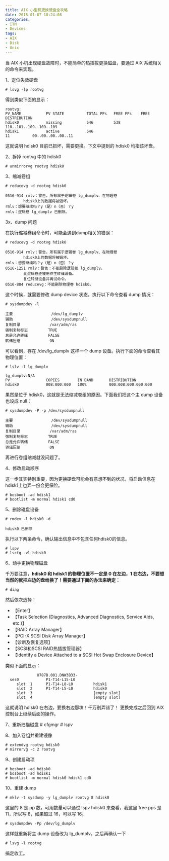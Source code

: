 ```yaml
---
title: AIX 小型机更换硬盘全攻略
date: 2015-01-07 10:24:08
categories:
- ITM
- Devices
tags:
- AIX
- Disk
- Unix
---
```

当 AIX 小机出现硬盘故障时，不能简单的热插拔更换磁盘，要通过 AIX 系统相关的命令来实现。

1、定位失效硬盘

    # lsvg -lp rootvg

得到类似下面的显示：

    rootvg:
    PV_NAME           PV STATE          TOTAL PPs   FREE PPs    FREE DISTRIBUTION
    hdisk0            missing           546         538         110..101..109..109..109
    hdisk1            active            546         11          00..00..00..00..11

这就说明 hdisk0 目前已损坏，需要更换。下文中提到的 hdisk0 均指该坏盘。

2、拆掉 rootvg 中的 hdisk0

    # unmirrorvg rootvg hdisk0

3、缩减卷组

    # reducevg -d rootvg hdisk0

    0516-914 rmlv：警告，所有属于逻辑卷 lg_dumplv、在物理卷
            hdisk0上的数据将被毁坏。
    rmlv：想要继续吗？y（是）n（否）？y
    rmlv：逻辑卷 lg_dumplv 已删除。

3x、dump 问题

在执行缩减卷组命令时，可能会遇到dump相关的错误：

    # reducevg -d rootvg hdisk0

    0516-914 rmlv：警告，所有属于逻辑卷 lg_dumplv、在物理卷
            hdisk0上的数据将被毁坏。
    rmlv：想要继续吗？y（是）n（否）？y
    0516-1251 rmlv：警告：不能删除逻辑卷 lg_dumplv。
            此逻辑卷还被用作主转储设备。
            复位转储设备并再试命令。
    0516-884 reducevg：不能删除物理卷 hdisk0。

这个时候，就需要修改 dump device 状态。执行以下命令查看 dump 情况：

    # sysdumpdev -l

    主要                 /dev/lg_dumplv
    辅助                 /dev/sysdumpnull
    复制目录             /var/adm/ras
    强制复制标志         TRUE
    总是允许转储         FALSE
    转储压缩             ON

可以看到，存在 /dev/lg_dumplv 这样一个 dump 设备。执行下面的命令查看其物理位置：

    # lslv -l lg_dumplv

    lg_dumplv:N/A
    PV                COPIES        IN BAND       DISTRIBUTION  
    hdisk0            008:000:000   100%          000:008:000:000:000

果然是位于 hdisk0，这就是无法缩减卷组的原因。下面我们把这个主 dump 设备也设成 null：

    # sysdumpdev -P -p /dev/sysdumpnull

    主要                 /dev/sysdumpnull
    辅助                 /dev/sysdumpnull
    复制目录             /var/adm/ras
    强制复制标志         TRUE
    总是允许转储         FALSE
    转储压缩             ON

再进行卷组缩减就没问题了。

4、修改启动顺序

这一步其实特别重要，因为更换硬盘可能会有意想不到的状况，将启动信息在hdisk1上也弄一份会更保险。

    # bosboot -ad hdisk1
    # bootlist -m normal hdisk1 cd0

5、删除磁盘设备

    # rmdev -l hdisk0 -d

    hdisk0 已删除

执行以下两条命令，确认输出信息中不包含任何hdisk0的信息。

    # lspv
    # lscfg -vl hdisk0

6、动手更换物理磁盘

千万要注意，**hdisk0 和 hdisk1 的物理位置不一定是 0 在左边，1 在右边，不要想当然的就把左边的盘给换了！需要通过下面的办法来确定：**

    # diag

然后依次选择：

* 【Enter】
* 【Task Selection (Diagnostics, Advanced Diagnostics, Service Aids, etc.)】
* 【RAID Array Manager】
* 【PCI-X SCSI Disk Array Manager】
* 【诊断及恢复选项】
* 【SCSI和SCSI RAID热插拔管理器】
* 【Identify a Device Attached to a SCSI Hot Swap Enclosure Device】

类似下面的显示：

                  U787B.001.DNW3B33-
      ses0            P1-T14-L15-L0
         slot  1      P1-T14-L8-L0         hdisk1
         slot  2      P1-T14-L5-L0         hdisk0
         slot  3                           [empty slot]
         slot  4                           [empty slot]

这就说明 hdisk0 在右边，要换右边那块！千万别弄错了！
更换完成之后回到 AIX 控制台上继续后面的操作。

7、重新扫描磁盘
    # cfgmgr
    # lspv

8、加入卷组并重建镜像

    # extendvg rootvg hdisk0
    # mirrorvg -c 2 rootvg

9、创建启动项

    # bosboot -ad hdisk0
    # bosboot -ad hdisk1
    # bootlist -m normal hdisk0 hdisk1 cd0

10、重建 dump

    # mklv -t sysdump -y lg_dumplv rootvg 8 hdisk0

这里的 8 是 pp 数，可用数量可以通过 lspv hdisk0 来查看，我这里 free pps 是 11，所以写 8，如果超过 16，可以写 16。

    # sysdumpdev -Pp /dev/lg_dumplv

这样就重新将主 dump 设备改为 lg_dumplv，之后再确认一下

    # lsvg -l rootvg

搞定收工。